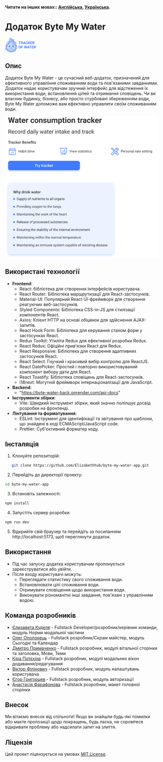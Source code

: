 **Читати на інших мовах:: [Англійська](README.md), [Українська](README.ua.md).**

# Додаток Byte My Water

![Project Logo](./src/images/logo.png)

## Опис

Додаток Byte My Water - це сучасний веб-додаток, призначений для ефективного
управління споживанням води та пов'язаними завданнями. Додаток надає
користувачам зручний інтерфейс для відстеження їх використання води,
встановлення цілей та отримання сповіщень. Чи ви власник будинку, бізнесу, або
просто стурбовані збереженням води, Byte My Water допоможе вам ефективно
управляти своїм споживанням води.

![Загальний опис](./src/images/trackFrame.png)

## Використані технології

- **Frontend**:
  - React: бібліотека для створення інтерфейсів користувача.
  - React Router: Бібліотека маршрутизації для React-застосунків.
  - Material-UI: Популярний React UI-фреймворк для створення реагуючих
    веб-застосунків.
  - Styled Components: Бібліотека CSS-in-JS для стилізації компонентів React.
  - Axios: Клієнт HTTP на основі обіцянок для здійснення AJAX-запитів.
  - React Hook Form: Бібліотека для керування станом форм у застосунках React.
  - Redux Toolkit: Утиліта Redux для ефективної розробки Redux.
  - React Redux: Офіційні прив'язки React для Redux.
  - React Responsive: Бібліотека для створення адаптивних застосунків React.
  - React Select: Гнучкий і красивий вибір контролю для ReactJS.
  - React DatePicker: Простий і повторно використовуваний компонент вибору дати
    для React.
  - React Toastify: Бібліотека сповіщень для React-застосунків.
  - i18next: Могутній фреймворк інтернаціоналізації для JavaScript.
- **Backend**:
  - "https://byte-water-back.onrender.com/api-docs"
- **Інструменти збірки**:
  - Vite: Швидкий інструмент збірки, який значно поліпшує досвід розробки на
    фронтенді.
- **Лінтування та форматування**:
  - ESLint: Інструмент для ідентифікації та звітування про шаблони, що знайдені
    в коді ECMAScript/JavaScript code.
  - Prettier: Суб'єктивний форматер коду.

## Інсталяція

1. Клонуйте репозиторій:

```bash
   git clone https://github.com/Elizabethhub/byte-my-water-app.git
```

2. Перейдіть до директорії проекту:

```bash
cd byte-my-water-app
```

3. Встановіть залежності:

```bash
npm install
```

4. Запустіть сервер розробки:

```bash
npm run dev
```

5. Відкрийте свій браузер та перейдіть за посиланням http://localhost:5173, щоб
   переглянути додаток.

## Використання

- Під час запуску додатка користувачам пропонується зареєструватися або увійти.
- Після входу користувачі можуть:
  - Переглядати статистику свого споживання води.
  - Встановлювати цілі споживання води.
  - Отримувати сповіщення щодо використання води.
  - Виконувати різноманітні інші завдання, пов'язані з управлінням водою.

## Команда розробників

- [Єлизавета Куделя](https://github.com/Elizabethhub) - Fullstack
  Developer/розробник/керівник команди, модуль Норми модальної частини
- [Олег Ополонець](https://github.com/Olegopolonets) - Fullstack розробник/Скрам
  майстер, модуль Сьогодні та Календар
- [Дмитро Примаченко](https://github.com/DmytroPrymachenko) - Fullstack
  розробник, модулі вітальної сторінки та заголовка, Мови, Теми
- [Кіра Потєхіна](https://github.com/Kirra-acc) - Fullstack розробник, модулі
  модальних вікон додавання/редагування
- [Віктор Філінович](https://github.com/VictorFil67) - Fullstack розробник,
  модуль налаштувань користувача
- [Єгор Григорцев](https://github.com/Goldenrash-lab) - Fullstack розробник,
  модуль авторизації
- [Анастасія Фарафонова](https://github.com/AsyaDev14) - Fullstack розробник,
  макет головної сторінки

## Внесок

Ми вітаємо внесок від спільноти! Якщо ви знайшли будь-які помилки або маєте
пропозиції щодо покращень, будь ласка, не соромтеся відкривати проблему або
надсилати запит на злиття.

## Ліцензія

Цей проект ліцензується на умовах [MIT License](link_to_license_file).
